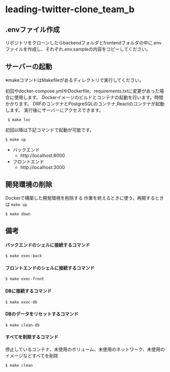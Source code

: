 # leading-twitter-clone_team_b


## .envファイル作成
リポジトリをクローンしたらbackendフォルダとfrontendフォルダの中に.envファイルを作成し、それぞれ.env.sampleの内容をコピーしてください。
## サーバーの起動
※makeコマンドはMakefileがあるディレクトリで実行してください。

初回やdocker-compose.ymlやDockerfile、requirements.txtに変更があった場合に使用します。
Dockerイメージのビルドとコンテナの起動を行います。時間かかります。
DRFのコンテナとPostgreSQLのコンテナ,Reactのコンテナが起動します。
実行後にサーバーにアクセスできます。
```
 $ make loc
```
初回以降は下記コマンドで起動が可能です。

```
$ make up
```
- バックエンド
    - http://localhost:8000
- フロントエンド
    - http://localhost:3000


## 開発環境の削除
Dockerで構築した開発環境を削除する
作業を終えるときに使う。再開するときは `make up`
```
$ make down
```
## 備考
#### バックエンドのシェルに接続するコマンド
```
$ make exec-back
```
#### フロントエンドのシェルに接続するコマンド
```
$ make exec-front
```
#### DBに接続するコマンド
```
$ make exec-db
```
#### DBのデータをリセットするコマンド
```
$ make clean-db
```
#### すべてを削除するコマンド
停止しているコンテナ、未使用のボリューム、未使用のネットワーク、未使用のイメージなどすべてを削除
```
$ make clean
```
